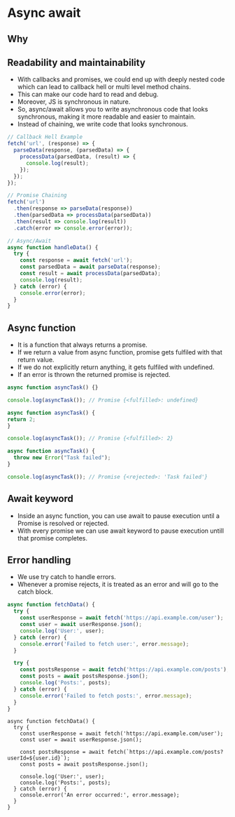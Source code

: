 # Async await

## Why

## Readability and maintainability

- With callbacks and promises, we could end up with deeply nested code which can lead to callback hell or multi level method chains.
- This can make our code hard to read and debug.
- Moreover, JS is synchronous in nature.
- So, async/await allows you to write asynchronous code that looks synchronous, making it more readable and easier to maintain.
- Instead of chaining, we write code that looks synchronous.

``` javascript
// Callback Hell Example
fetch('url', (response) => {
  parseData(response, (parsedData) => {
    processData(parsedData, (result) => {
      console.log(result);
    });
  });
});

// Promise Chaining
fetch('url')
  .then(response => parseData(response))
  .then(parsedData => processData(parsedData))
  .then(result => console.log(result))
  .catch(error => console.error(error));
```

```javascript
// Async/Await
async function handleData() {
  try {
    const response = await fetch('url');
    const parsedData = await parseData(response);
    const result = await processData(parsedData);
    console.log(result);
  } catch (error) {
    console.error(error);
  }
}
```

## Async function

- It is a function that always returns a promise.
- If we return a value from async function, promise gets fulfiled with that return value.
- If we do not explicitly return anything, it gets fulfiled with undefined.
- If an error is thrown the returned promise is rejected.

``` javascript
async function asyncTask() {}

console.log(asyncTask()); // Promise {<fulfilled>: undefined}
```

``` javascript
async function asyncTask() {
return 2;
}

console.log(asyncTask()); // Promise {<fulfilled>: 2}
```

``` javascript
async function asyncTask() {
  throw new Error("Task failed");
}

console.log(asyncTask()); // Promise {<rejected>: 'Task failed'}
```

## Await keyword

- Inside an async function, you can use await to pause execution until a Promise is resolved or rejected.
- With every promise we can use await keyword to pause execution untill that promise completes.


## Error handling

- We use try catch to handle errors.
- Whenever a promise rejects, it is treated as an error and will go to the catch block.

``` javascript
async function fetchData() {
  try {
    const userResponse = await fetch('https://api.example.com/user');
    const user = await userResponse.json();
    console.log('User:', user);
  } catch (error) {
    console.error('Failed to fetch user:', error.message);
  }

  try {
    const postsResponse = await fetch('https://api.example.com/posts');
    const posts = await postsResponse.json();
    console.log('Posts:', posts);
  } catch (error) {
    console.error('Failed to fetch posts:', error.message);
  }
}
```

``` jaavscript
async function fetchData() {
  try {
    const userResponse = await fetch('https://api.example.com/user');
    const user = await userResponse.json();

    const postsResponse = await fetch(`https://api.example.com/posts?userId=${user.id}`);
    const posts = await postsResponse.json();

    console.log('User:', user);
    console.log('Posts:', posts);
  } catch (error) {
    console.error('An error occurred:', error.message);
  }
}
```
